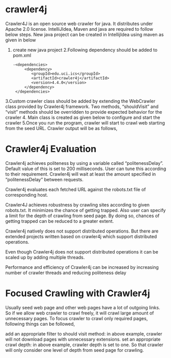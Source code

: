 # crawler4j

Crawler4J is an open source web crawler for java. It distributes under Apache 2.0 license. IntelliJIdea, Maven and java are required to follow below steps.
New java project can be created in IntellijIdea using maven as given in below 

1. create new java project
2.Following dependency should be added to pom.xml
       
       -<dependencies>
            <dependency>
               <groupId>edu.uci.ics</groupId>
               <artifactId>crawler4j</artifactId>
               <version>4.4.0</version>
            </dependency>
        </dependencies>
        
3.Custom crawler class should be added by extending the WebCrawler class provided by Crawler4j framework. Two methods, “shouldVisit” and “visit” methods should be overridden to provide expected behavior for the crawler
4. Main class is created as given below to configure and start the crawler
5.Once you run the program, crawler will start to crawl web starting from the seed URL. Crawler output will be as follows,

# Crawler4j Evaluation

Crawler4j achieves politeness by using a variable called “politenessDelay”. Default value of this is set to 200 milliseconds. User can tune this according to their requirement. Crawler4j will wait at least the amount specified in “politenessDelay” between requests.

Crawler4j evaluates each fetched URL against the robots.txt file of corresponding host.

Crawler4J achieves robustness by crawling sites according to given robots.txt. It minimizes the chance of getting trapped. Also user can specify a limit for the depth of crawling from seed page. By doing so, chances of getting trapped can be reduced to a greater extent.

Crawler4j natively does not support distributed operations. But there are extended projects written based on crawler4j which support distributed operations.

Even though Crawler4j does not support distributed operations it can be scaled up by adding multiple threads.

Performance and efficiency of Crawler4j can be increased by increasing number of crawler threads and reducing politeness delay

# Focused Crawling with Crawler4j

Usually seed web page and other web pages have a lot of outgoing links. So if we allow web crawler to crawl freely, it will crawl large amount of unnecessary pages. To focus crawler to crawl only required pages, following things can be followed,

 add an appropriate filter to should visit method: in above example, crawler will not download pages with unnecessary extensions.
 set an appropriate crawl depth: in above example, crawler depth is set to one. So that crawler will only consider one level of depth from seed page for crawling.
